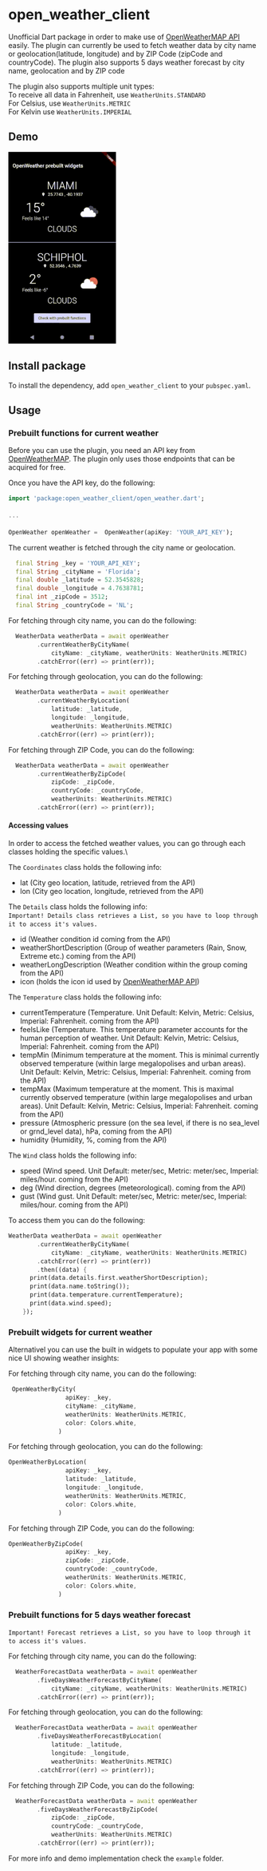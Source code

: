 # open_weather_client

Unofficial Dart package in order to make use of [OpenWeatherMAP API](https://openweathermap.org/) easily.
The plugin can currently be used to fetch weather data by city name or geolocation(latitude, longitude) and by ZIP Code (zipCode and countryCode).
The plugin also supports 5 days weather forecast by city name, geolocation and by ZIP code

The plugin also supports multiple unit types:  
To receive all data in Fahrenheit, use `WeatherUnits.STANDARD`\
For Celsius, use `WeatherUnits.METRIC`\
For Kelvin use `WeatherUnits.IMPERIAL`

## Demo

![Example at work](demo.gif)

## Install package

To install the dependency, add `open_weather_client` to your `pubspec.yaml`.

## Usage

### Prebuilt functions for current weather

Before you can use the plugin, you need an API key from [OpenWeatherMAP](https://openweathermap.org/). The plugin only uses those endpoints that can be acquired for free.

Once you have the API key, do the following:

```dart
import 'package:open_weather_client/open_weather.dart';

...

OpenWeather openWeather =  OpenWeather(apiKey: 'YOUR_API_KEY');
```

The current weather is fetched through the city name or geolocation.

```dart
  final String _key = 'YOUR_API_KEY';
  final String _cityName = 'Florida';
  final double _latitude = 52.3545828;
  final double _longitude = 4.7638781;
  final int _zipCode = 3512;
  final String _countryCode = 'NL';
```

For fetching through city name, you can do the following:

```dart
  WeatherData weatherData = await openWeather
        .currentWeatherByCityName(
            cityName: _cityName, weatherUnits: WeatherUnits.METRIC)
        .catchError((err) => print(err));
```

For fetching through geolocation, you can do the following:

```dart
  WeatherData weatherData = await openWeather
        .currentWeatherByLocation(
            latitude: _latitude,
            longitude: _longitude,
            weatherUnits: WeatherUnits.METRIC)
        .catchError((err) => print(err));
```

For fetching through ZIP Code, you can do the following:

```dart
  WeatherData weatherData = await openWeather
        .currentWeatherByZipCode(
            zipCode: _zipCode,
            countryCode: _countryCode,
            weatherUnits: WeatherUnits.METRIC)
        .catchError((err) => print(err));
```
#### Accessing values

In order to access the fetched weather values, you can go through each classes holding the specific values.\

The `Coordinates` class holds the following info:

- lat (City geo location, latitude, retrieved from the API)
- lon (City geo location, longitude, retrieved from the API)

The `Details` class holds the following info:\
`Important! Details class retrieves a List, so you have to loop through it to access it's values.`

- id (Weather condition id coming from the API)
- weatherShortDescription (Group of weather parameters (Rain, Snow, Extreme etc.) coming from the API)
- weatherLongDescription (Weather condition within the group coming from the API)
- icon (holds the icon id used by [OpenWeatherMAP API](https://openweathermap.org/weather-conditions))

The `Temperature` class holds the following info:

- currentTemperature (Temperature. Unit Default: Kelvin, Metric: Celsius, Imperial: Fahrenheit. coming from the API)
- feelsLike (Temperature. This temperature parameter accounts for the human perception of weather. Unit Default: Kelvin, Metric: Celsius, Imperial: Fahrenheit. coming from the API)
- tempMin (Minimum temperature at the moment. This is minimal currently observed temperature (within large megalopolises and urban areas). Unit Default: Kelvin, Metric: Celsius, Imperial: Fahrenheit. coming from the API)
- tempMax (Maximum temperature at the moment. This is maximal currently observed temperature (within large megalopolises and urban areas). Unit Default: Kelvin, Metric: Celsius, Imperial: Fahrenheit. coming from the API)
- pressure (Atmospheric pressure (on the sea level, if there is no sea_level or grnd_level data), hPa, coming from the API)
- humidity (Humidity, %, coming from the API)

The `Wind` class holds the following info:

- speed (Wind speed. Unit Default: meter/sec, Metric: meter/sec, Imperial: miles/hour. coming from the API)
- deg (Wind direction, degrees (meteorological). coming from the API)
- gust (Wind gust. Unit Default: meter/sec, Metric: meter/sec, Imperial: miles/hour. coming from the API)

To access them you can do the following:

```dart
WeatherData weatherData = await openWeather
        .currentWeatherByCityName(
            cityName: _cityName, weatherUnits: WeatherUnits.METRIC)
        .catchError((err) => print(err))
        .then((data) {
      print(data.details.first.weatherShortDescription);
      print(data.name.toString());
      print(data.temperature.currentTemperature);
      print(data.wind.speed);
    });
```

### Prebuilt widgets for current weather

Alternativel you can use the built in widgets to populate your app with some nice UI showing weather insights:

For fetching through city name, you can do the following:

```dart
 OpenWeatherByCity(
                apiKey: _key,
                cityName: _cityName,
                weatherUnits: WeatherUnits.METRIC,
                color: Colors.white,
              )
```

For fetching through geolocation, you can do the following:

```dart
OpenWeatherByLocation(
                apiKey: _key,
                latitude: _latitude,
                longitude: _longitude,
                weatherUnits: WeatherUnits.METRIC,
                color: Colors.white,
              )

```

For fetching through ZIP Code, you can do the following:

```dart
OpenWeatherByZipCode(
                apiKey: _key,
                zipCode: _zipCode,
                countryCode: _countryCode,
                weatherUnits: WeatherUnits.METRIC,
                color: Colors.white,
              )

```

### Prebuilt functions for 5 days weather forecast
`Important! Forecast retrieves a List, so you have to loop through it to access it's values.`

For fetching through city name, you can do the following:

```dart
  WeatherForecastData weatherData = await openWeather
        .fiveDaysWeatherForecastByCityName(
            cityName: _cityName, weatherUnits: WeatherUnits.METRIC)
        .catchError((err) => print(err));
```

For fetching through geolocation, you can do the following:

```dart
  WeatherForecastData weatherData = await openWeather
        .fiveDaysWeatherForecastByLocation(
            latitude: _latitude,
            longitude: _longitude,
            weatherUnits: WeatherUnits.METRIC)
        .catchError((err) => print(err));
```

For fetching through ZIP Code, you can do the following:

```dart
  WeatherForecastData weatherData = await openWeather
        .fiveDaysWeatherForecastByZipCode(
            zipCode: _zipCode,
            countryCode: _countryCode,
            weatherUnits: WeatherUnits.METRIC)
        .catchError((err) => print(err));
```

For more info and demo implementation check the `example` folder.

